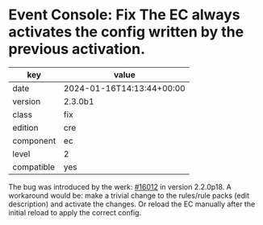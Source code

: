 [//]: # (werk v2)
# Event Console: Fix The EC always activates the config written by the previous activation. 

key        | value
---------- | ---
date       | 2024-01-16T14:13:44+00:00
version    | 2.3.0b1
class      | fix
edition    | cre
component  | ec
level      | 2
compatible | yes

The bug was introduced by the werk: [#16012](https://checkmk.com/werk/16012) in version 2.2.0p18.
A workaround would be: make a trivial change to the rules/rule packs (edit description) 
and activate the changes. Or reload the EC manually after the initial reload to apply the correct config.
